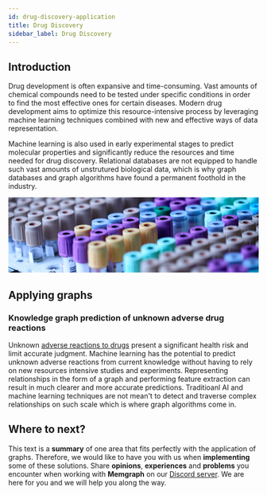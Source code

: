 ```yaml
---
id: drug-discovery-application
title: Drug Discovery
sidebar_label: Drug Discovery
---
```


## Introduction

Drug development is often expansive and time-consuming. Vast amounts of chemical
compounds need to be tested under specific conditions in order to find the most
effective ones for certain diseases. Modern drug development aims to optimize
this resource-intensive process by leveraging machine learning techniques
combined with new and effective ways of data representation. 

Machine learning is also used in early experimental stages to predict molecular
properties and significantly reduce the resources and time needed for drug
discovery. Relational databases are not equipped to handle such vast amounts of
unstrutured biological data, which is why graph databases and graph algorithms
have found a permanent foothold in the industry.

![memgraph-graph-algorithm-applications-bioinformatics](../data/applications/memgraph-graph-algorithm-applications-drug-discovery.jpg)

## Applying graphs

### Knowledge graph prediction of unknown adverse drug reactions

Unknown [adverse reactions to
drugs](https://www.nature.com/articles/s41598-017-16674-x) present a significant
health risk and limit accurate judgment. Machine learning has the potential to
predict unknown adverse reactions from current knowledge without having to rely
on new resources intensive studies and experiments. Representing relationships in
the form of a graph and performing feature extraction can result in much clearer
and more accurate predictions. Traditioanl AI and machine learning techniques
are not mean't to detect and traverse complex relationships on such scale which
is where graph algorithms come in.

## Where to next?

This text is a **summary** of one area that fits perfectly with the application
of graphs. Therefore, we would like to have you with us when **implementing**
some of these solutions. Share **opinions**, **experiences** and **problems**
you encounter when working with **Memgraph** on our [Discord
server](https://discord.gg/memgraph). We are here for you and we will help you
along the way.
